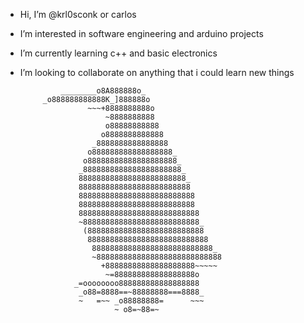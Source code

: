 -  Hi, I’m @krl0sconk or carlos
-  I’m interested in software engineering and arduino projects
-  I’m currently learning c++ and basic electronics
-  I’m looking to collaborate on anything that i could learn new things


                ________o8A888888o_
            _o888888888888K_]888888o
                      ~~~+8888888888o
                          ~8888888888
                          o88888888888
                         o8888888888888
                       _8888888888888888
                      o888888888888888888_
                     o88888888888888888888_
                    _8888888888888888888888_
                    888888888888888888888888_
                    8888888888888888888888888
                    88888888888888888888888888
                    88888888888888888888888888
                    888888888888888888888888888
                    ~88888888888888888888888888_
                     (88888888888888888888888888
                      888888888888888888888888888
                       888888888888888888888888888_
                       ~8888888888888888888888888888
                         +88888888888888888888~~~~~
                          ~=888888888888888888o
                   _=oooooooo888888888888888888
                    _o88=8888==~88888888===8888_   
                    ~   =~~ _o88888888=      ~~~
                            ~ o8=~88=~


<!---
krl0sconk/krl0sconk is a ✨ special ✨ repository because its `README.md` (this file) appears on your GitHub profile.
You can click the Preview link to take a look at your changes.
--->
